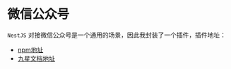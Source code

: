 # 微信公众号

`NestJS` 对接微信公众号是一个通用的场景，因此我封装了一个插件，插件地址：

* [npm地址](https://www.npmjs.com/package/@iot9x.com/nestjs-official)
* [九星文档地址](https://docs.iot9x.com/nestjs/8/%E5%85%AC%E4%BC%97%E5%8F%B7/)
